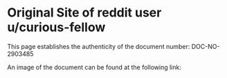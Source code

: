 # Original Site of reddit user u/curious-fellow

This page establishes the authenticity of the document number: DOC-NO-2903485

An image of the document can be found at the following link: 
